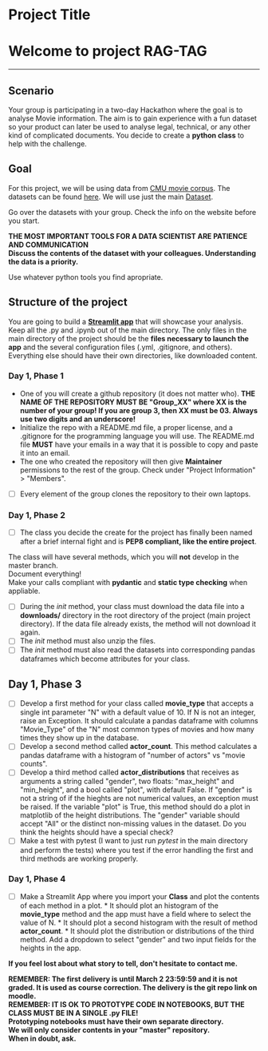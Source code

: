 # Project Title
# Welcome to project RAG-TAG
---

## Scenario

Your group is participating in a two-day Hackathon where the goal is to analyse Movie information. The aim is to gain experience with a fun dataset so your product can later be used to analyse legal, technical, or any other kind of complicated documents. You decide to create a **python class** to help with the challenge.

## Goal

For this project, we will be using data from [CMU movie corpus](https://www.cmu.edu/). The datasets can be found [here](http://www.cs.cmu.edu/~ark/personas/). We will use just the main [Dataset](http://www.cs.cmu.edu/~ark/personas/data/MovieSummaries.tar.gz).

Go over the datasets with your group. Check the info on the website before you start.

<div class="alert alert-danger">
    <b> THE MOST IMPORTANT TOOLS FOR A DATA SCIENTIST ARE PATIENCE AND COMMUNICATION</b>
    <br>
    <b> Discuss the contents of the dataset with your colleagues. Understanding the data is a priority. </b>
</div>

Use whatever python tools you find apropriate.

## Structure of the project

You are going to build a **[Streamlit app](https://streamlit.io/)** that will showcase your analysis.  
Keep all the .py and .ipynb out of the main directory. The only files in the main directory of the project should be the **files necessary to launch the app** and the several configuration files (.yml, .gitignore, and others). Everything else should have their own directories, like downloaded content.

### Day 1, Phase 1

- One of you will create a github repository (it does not matter who). __THE NAME OF THE REPOSITORY MUST BE "Group_XX" where XX is the number of your group! If you are group 3, then XX must be 03. Always use two digits and an underscore!__
- Initialize the repo with a README.md file, a proper license, and a .gitignore for the programming language you will use. The README.md file __MUST__ have your emails in a way that it is possible to copy and paste it into an email.
- The one who created the repository will then give __Maintainer__ permissions to the rest of the group. Check under "Project Information" > "Members".
- [ ] Every element of the group clones the repository to their own laptops.

### Day 1, Phase 2

- [ ] The class you decide the create for the project has finally been named after a brief internal fight and is __PEP8 compliant, like the entire project__.

The class will have several methods, which you will __not__ develop in the master branch.  
Document everything!  
Make your calls compliant with __pydantic__ and __static type checking__ when appliable.

- [ ] During the _init_ method, your class must download the data file into a __downloads/__ directory in the root directory of the project (main project directory). If the data file already exists, the method will not download it again.
- [ ] The _init_ method must also unzip the files.
- [ ] The _init_ method must also read the datasets into corresponding pandas dataframes which become attributes for your class.

## Day 1, Phase 3

- [ ] Develop a first method for your class called __movie_type__ that accepts a single int parameter "N" with a default value of 10. If N is not an integer, raise an Exception. It should calculate a pandas dataframe with columns "Movie_Type" of the "N" most common types of movies and how many times they show up in the database. 
- [ ] Develop a second method called __actor_count__. This method calculates a pandas dataframe with a histogram of "number of actors" vs "movie counts".
- [ ] Develop a third method called __actor_distributions__ that receives as arguments a string called "gender", two floats: "max_height" and "min_height", and a bool called "plot", with default False. If "gender" is not a string of if the hieghts are not numerical values, an exception must be raised. If the variable "plot" is True, this method should do a plot in matplotlib of the height distributions. The "gender" variable should accept "All" or the distinct non-missing values in the dataset. Do you think the heights should have a special check?
- [ ] Make a test with pytest (I want to just run _pytest_ in the main directory and perform the tests) where you test if the error handling the first and third methods are working properly.

### Day 1, Phase 4

- [ ] Make a Streamlit App where you import your __Class__ and plot the contents of each method in a plot.
        * It should plot an histogram of the __movie_type__ method and the app must have a field where to select the value of N.
        * It should plot a second histogram with the result of method __actor_count__.
        * It should plot the distribution or distributions of the third method. Add a dropdown to select "gender" and two input fields for the heights in the app. 

**If you feel lost about what story to tell, don't hesitate to contact me.**

<div class="alert alert-info">
    <b> REMEMBER: The first delivery is until March 2 23:59:59 and it is not graded. It is used as course correction. The delivery is the git repo link on moodle. </b>
</div>


<div class="alert alert-info">
    <b> REMEMBER: IT IS OK TO PROTOTYPE CODE IN NOTEBOOKS, BUT THE CLASS MUST BE IN A SINGLE .py FILE! </b>
    <br>
    <b> Prototyping notebooks must have their own separate directory.</b>
    <br>
    <b> We will only consider contents in your "master" repository.</b>
</div>

<div class="alert alert-warning">
    <b>When in doubt, ask.</b>
</div>